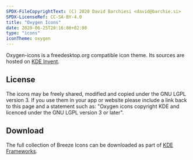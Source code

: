 ```yaml
---
SPDX-FileCopyrightText: (C) 2020 David Barchiesi <david@barchie.si>
SPDX-LicenseRef: CC-SA-BY-4.0
title: "Oxygen Icons"
date: 2020-06-25T20:16:08+02:00
type: "icons"
iconTheme: oxygen
---
```

Oxygen-icons is a freedesktop.org compatible icon theme. Its sources are hosted on [KDE Invent](https://invent.kde.org/frameworks/oxygen-icons).

## License
The icons may be freely shared, modified and copied under the GNU LGPL version 3.  If you use them in your app or website please include a link back to this page and a statement such as:
"Oxygen icons copyright KDE and licenced under the GNU LGPL version 3 or later".

## Download
The full collection of Breeze Icons can be downloaded as part of [KDE Frameworks](https://download.kde.org/stable/frameworks/).
